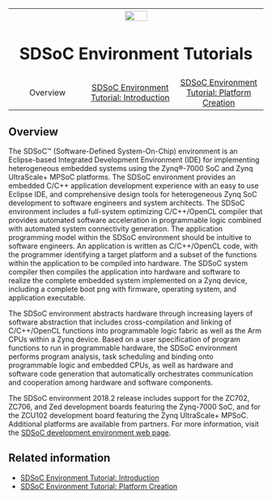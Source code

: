 <table style="width:100%">
  <tr>

<th width="100%" colspan="6"><img src="https://www.xilinx.com/content/dam/xilinx/imgs/press/media-kits/corporate/xilinx-logo.png" width="30%"/><h1>SDSoC Environment Tutorials</h2>
</th>

  </tr>
  <tr>
    <td width="17%" align="center">Overview</a></td>
    <td width="16%" align="center"><a href="./getting-started-tutorial/README.md">SDSoC Environment Tutorial: Introduction</a></td>
    <td width="17%" align="center"><a href="./platform-creation-tutorial/README.md">SDSoC Environment Tutorial: Platform Creation </a></td>
  </tr>
</table>

## Overview  

The SDSoC™ (Software-Defined System-On-Chip) environment is an Eclipse-based Integrated Development Environment (IDE) for implementing heterogeneous embedded systems using the Zynq®-7000 SoC and Zynq UltraScale+ MPSoC platforms. The SDSoC environment provides an embedded C/C++ application development experience with an easy to use Eclipse IDE, and comprehensive design tools for heterogeneous Zynq SoC development to software engineers and system architects. The SDSoC environment includes a full-system optimizing C/C++/OpenCL compiler that provides automated software acceleration in programmable logic combined with automated system connectivity generation. The application programming model within the SDSoC environment should be intuitive to software engineers. An application is written as C/C++/OpenCL code, with the programmer identifying a target platform and a subset of the functions within the application to be compiled into hardware. The SDSoC system compiler then compiles the application into hardware and software to realize the complete embedded system implemented on a Zynq device, including a complete boot png with firmware, operating system, and application executable.

The SDSoC environment abstracts hardware through increasing layers of software abstraction that includes cross-compilation and linking of C/C++/OpenCL functions into programmable logic fabric as well as the Arm CPUs within a Zynq device. Based on a user specification of program functions to run in programmable hardware, the SDSoC environment performs program analysis, task scheduling and binding onto programmable logic and embedded CPUs, as well as hardware and software code generation that automatically orchestrates communication and cooperation among hardware and software components.  

The SDSoC environment 2018.2 release includes support for the ZC702, ZC706, and Zed development boards featuring the Zynq-7000 SoC, and for the ZCU102 development board featuring the Zynq UltraScale+ MPSoC. Additional platforms are available from partners. For more information, visit the [SDSoC development environment web page](https://www.xilinx.com/products/design-tools/software-zone/sdsoc.md).  

## Related information
 - <a href="./getting-started-tutorial/README.md">SDSoC Environment Tutorial: Introduction</a>
 - <a href="./platform-creation-tutorial/README.md">SDSoC Environment Tutorial: Platform Creation </a>
